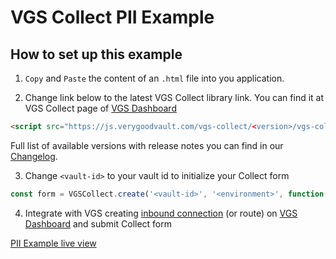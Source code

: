 # VGS Collect PII Example

## How to set up this example

1. `Copy` and `Paste` the content of an `.html` file into you application.

2. Change link below to the latest VGS Collect library link. You can find it at VGS Collect page of [VGS Dashboard](https://dashboard.verygoodsecurity.com/)

```html
<script src="https://js.verygoodvault.com/vgs-collect/<version>/vgs-collect.js"></script>
```
Full list of available versions with release notes you can find in our [Changelog](https://www.verygoodsecurity.com/docs/vgs-collect/js/changelog).

3. Change `<vault-id>` to your vault id to initialize your Collect form

```javascript
const form = VGSCollect.create('<vault-id>', '<environment>', function(state) {});
```

4. Integrate with VGS creating [inbound connection](https://www.verygoodsecurity.com/docs/getting-started#securing-your-inbound-connection) (or route) on [VGS Dashboard](https://dashboard.verygoodsecurity.com/) and submit Collect form


[PII Example live view](https://verygoodsecurity.github.io/vgs-collect-examples/#pii-example)
